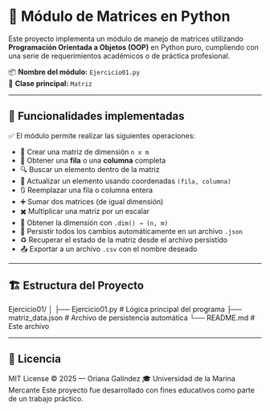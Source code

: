 


# 🧮 Módulo de Matrices en Python

Este proyecto implementa un módulo de manejo de matrices utilizando **Programación Orientada a Objetos (OOP)** en Python puro, cumpliendo con una serie de requerimientos académicos o de práctica profesional.

📦 **Nombre del módulo:** `Ejercicio01.py`  
📁 **Clase principal:** `Matriz`

---

## 🚀 Funcionalidades implementadas

✅ El módulo permite realizar las siguientes operaciones:

- 🧱 Crear una matriz de dimensión `n x m`
- 📄 Obtener una **fila** o una **columna** completa
- 🔍 Buscar un elemento dentro de la matriz
- 🔁 Actualizar un elemento usando coordenadas `(fila, columna)`
- 🔃 Reemplazar una fila o columna entera
- ➕ Sumar dos matrices (de igual dimensión)
- ✖️ Multiplicar una matriz por un escalar
- 📐 Obtener la dimensión con `.dim() → (n, m)`
- 💾 Persistir todos los cambios automáticamente en un archivo `.json`
- ♻️ Recuperar el estado de la matriz desde el archivo persistido
- 📤 Exportar a un archivo `.csv` con el nombre deseado

---

## 🏗️ Estructura del Proyecto


Ejercicio01/
│
├── Ejercicio01.py         # Lógica principal del programa
├── matriz_data.json   # Archivo de persistencia automática
└── README.md          # Este archivo

---

## 📄 Licencia

MIT License © 2025 — Oriana Galíndez 🎓 Universidad de la Marina Mercante
Este proyecto fue desarrollado con fines educativos como parte de un trabajo práctico.



